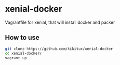 # xenial-docker
Vagrantfile for xenial, that will install docker and packer

## How to use

```bash
git clone https://github.com/kikitux/xenial-docker
cd xenial-docker/
vagrant up
```
